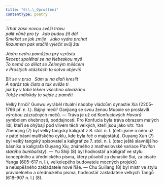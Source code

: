 ```yaml
---
title: "6\\.\_Oproštění"
contentType: poetry
---
```


<section>

_Trhat zase novou svěží trávu  
pálit vůně pro ty   kdo budou žít dál  
Smekat se jak zmije   Jako vydra prchat  
Rozumem pak stačíš vyléčit svůj žal_

</section>

<section>

_Jádra cedru pomůžou prý vzrůstu  
Recept spoléhal se na Nebeskou myš  
To nemá co dělat se Zeleným měšcem  
v Prostých otázkách to sotva objevíš_

</section>

<section>

_Bít se v prsa   Sám si na dlaň kreslit  
A naráz tak čisto a tak svěže ti  
jak by v tobě lékem všechno obvázáno  
Takže málokdy to sejde z paměti_

</section>


<section>

Velký hrnčíř Gunwu vyráběl rituální nádoby vládcům dynastie Xia (2205–1766 př. n. l.). Bájný mečíř Ganjiang se svou ženou Muoxie se proslavili výrobou zázračných mečů. — Tráva je už od Konfuciových _Hovorů_ symbolem ohebnosti, poddajnosti. Pro Konfucia byla tráva obrazem malých lidí, kteří se ohýbají pod vlivem těch velkých, kteří jsou jako vítr. Yan Zhenqing (7) byl velký tangský kaligraf z 8. stol. n. l. (četli jsme o něm už v páté básni malířského cyklu, kde byla řeč o majestátu). Ouyang Xun (7) byl velký tangský spisovatel a kaligraf ze 7. stol. n. l. (otec ještě slavnějšího básníka a kaligrafa Ouyang Xiu, známého z mathesiovské variace _Pavilon_ _starého_ _bumbalisty_). — Yu Shiji (8) byl hodnostář a kaligraf ve stylu konceptního a úřednického písma, který působil za dynastie Sui, za císaře Yanga (605–617 n. l.), velkolepého budovatele mocných projektů a neúspěšného zakladatele nové říše. — Chu Suiliang (8) byl mistr ve stylu pravidelného a úřednického písma, hodnostář zakladatele velkých Tangů (618–907 n. l.) (8).

</section>

